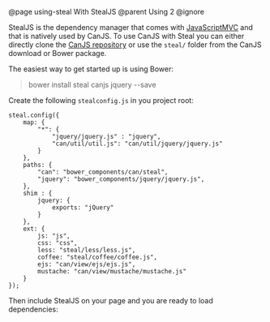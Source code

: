 @page using-steal With StealJS
@parent Using 2
@ignore

StealJS is the dependency manager that comes with [JavaScriptMVC](http://javascriptmvc.com) and that is natively used by CanJS. To use CanJS with Steal you can either directly clone the [CanJS repository](https://github.com/bitovi/canjs) or use the `steal/` folder from the CanJS download or Bower package.

The easiest way to get started up is using Bower:

> bower install steal canjs jquery --save

Create the following `stealconfig.js` in you project root:

    steal.config({
        map: {
            "*": {
                "jquery/jquery.js" : "jquery",
                "can/util/util.js": "can/util/jquery/jquery.js"
            }
        },
        paths: {
            "can": "bower_components/can/steal",
            "jquery": "bower_components/jquery/jquery.js",
        },
        shim : {
            jquery: {
                exports: "jQuery"
            }
        },
        ext: {
            js: "js",
            css: "css",
            less: "steal/less/less.js",
            coffee: "steal/coffee/coffee.js",
            ejs: "can/view/ejs/ejs.js",
            mustache: "can/view/mustache/mustache.js"
        }
    });

Then include StealJS on your page and you are ready to load dependencies:

